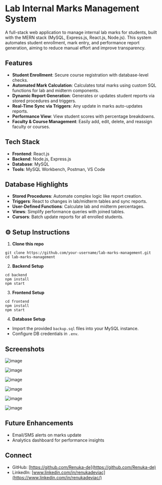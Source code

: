 #  Lab Internal Marks Management System

A full-stack web application to manage internal lab marks for students, built with the MERN stack (MySQL, Express.js, React.js, Node.js). This system automates student enrollment, mark entry, and performance report generation, aiming to reduce manual effort and improve transparency.

##  Features

-  **Student Enrollment**: Secure course registration with database-level checks.
-  **Automated Mark Calculation**: Calculates total marks using custom SQL functions for lab and midterm components.
-  **Dynamic Report Generation**: Generates or updates student reports via stored procedures and triggers.
-  **Real-Time Sync via Triggers**: Any update in marks auto-updates reports.
-  **Performance View**: View student scores with percentage breakdowns.
-  **Faculty & Course Management**: Easily add, edit, delete, and reassign faculty or courses.

##  Tech Stack

- **Frontend**: React.js
- **Backend**: Node.js, Express.js
- **Database**: MySQL
- **Tools**: MySQL Workbench, Postman, VS Code

##  Database Highlights

- **Stored Procedures**: Automate complex logic like report creation.
- **Triggers**: React to changes in lab/midterm tables and sync reports.
- **User-Defined Functions**: Calculate lab and midterm percentages.
- **Views**: Simplify performance queries with joined tables.
- **Cursors**: Batch update reports for all enrolled students.

## ⚙️ Setup Instructions

1. **Clone this repo**

```
git clone https://github.com/your-username/lab-marks-management.git
cd lab-marks-management
````

2. **Backend Setup**

```
cd backend
npm install
npm start
```

3. **Frontend Setup**

```
cd frontend
npm install
npm start
```

4. **Database Setup**

* Import the provided `backup.sql` files into your MySQL instance.
* Configure DB credentials in `.env`.

##  Screenshots 

![image](https://github.com/user-attachments/assets/f58654e9-6a6d-4d86-8c3e-ae93a2b06412)

![image](https://github.com/user-attachments/assets/d643ec17-f65c-41d4-ab16-329568026748)

![image](https://github.com/user-attachments/assets/41456f4b-7f2d-4792-9e34-babad880b41e)

![image](https://github.com/user-attachments/assets/f3dd9d86-33c8-4e73-9517-83143581337f)

![image](https://github.com/user-attachments/assets/353f892a-8a2f-4e8a-9fcf-bf4570f8e4b4)

![image](https://github.com/user-attachments/assets/8bf5b0a1-1bd7-4a95-9912-18edf42c0774)


##  Future Enhancements

*  Email/SMS alerts on marks update
*  Analytics dashboard for performance insights

##  Connect

* GitHub: [https://github.com/Renuka-de](https://github.com/Renuka-de)
* LinkedIn: [www.linkedin.com/in/renukadeviac](https://www.linkedin.com/in/renukadeviac/)

